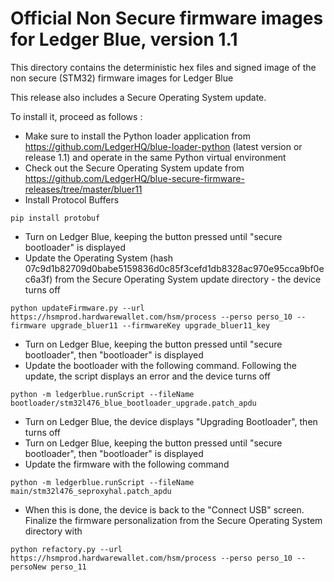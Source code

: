 # Official Non Secure firmware images for Ledger Blue, version 1.1

This directory contains the deterministic hex files and signed image of the non secure (STM32) firmware images for Ledger Blue 

This release also includes a Secure Operating System update. 

To install it, proceed as follows : 

  - Make sure to install the Python loader application from https://github.com/LedgerHQ/blue-loader-python (latest version or release 1.1) and operate in the same Python virtual environment
  - Check out the Secure Operating System update from https://github.com/LedgerHQ/blue-secure-firmware-releases/tree/master/bluer11 
  - Install Protocol Buffers

```
pip install protobuf
```
  - Turn on Ledger Blue, keeping the button pressed until "secure bootloader" is displayed
  - Update the Operating System (hash 07c9d1b82709d0babe5159836d0c85f3cefd1db8328ac970e95cca9bf0ec6a3f) from the Secure Operating System update directory - the device turns off

```
python updateFirmware.py --url https://hsmprod.hardwarewallet.com/hsm/process --perso perso_10 --firmware upgrade_bluer11 --firmwareKey upgrade_bluer11_key
```
  - Turn on Ledger Blue, keeping the button pressed until "secure bootloader", then "bootloader" is displayed
  - Update the bootloader with the following command. Following the update, the script displays an error and the device turns off

``` 
python -m ledgerblue.runScript --fileName bootloader/stm32l476_blue_bootloader_upgrade.patch_apdu      
```
  - Turn on Ledger Blue, the device displays "Upgrading Bootloader", then turns off
  - Turn on Ledger Blue, keeping the button pressed until "secure bootloader", then "bootloader" is displayed
  - Update the firmware with the following command 

```
python -m ledgerblue.runScript --fileName main/stm32l476_seproxyhal.patch_apdu
```
  - When this is done, the device is back to the "Connect USB" screen. Finalize the firmware personalization from the Secure Operating System directory with
``` 
python refactory.py --url https://hsmprod.hardwarewallet.com/hsm/process --perso perso_10 --persoNew perso_11
```

